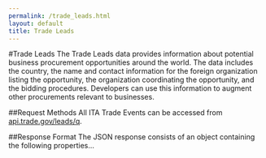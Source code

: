 ```yaml
---
permalink: /trade_leads.html
layout: default
title: Trade Leads
---
```


#Trade Leads
The Trade Leads data provides information about potential business procurement opportunities around the world.  The data includes the country, the name and contact information for the foreign organization listing the opportunity, the organization coordinating the opportunity, and the bidding procedures.  Developers can use this information to augment other procurements relevant to businesses.

##Request Methods
All ITA Trade Events can be accessed from [api.trade.gov/leads/q](data/trade_leads.json).

##Response Format
The JSON response consists of an object containing the following properties...
